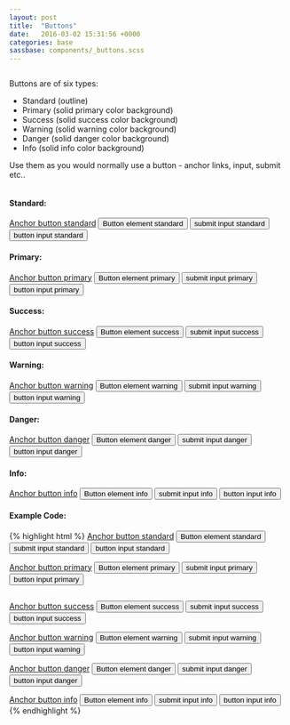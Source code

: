 ```yaml
---
layout: post
title:  "Buttons"
date:   2016-03-02 15:31:56 +0000
categories: base
sassbase: components/_buttons.scss
---
```


<div class="row column">
    <p class="lead-text">Buttons are of six types:</p>
    <ul>
        <li>Standard (outline)</li>
        <li>Primary (solid primary color background)</li>
        <li>Success (solid success color background)</li>
        <li>Warning (solid warning color background)</li>
        <li>Danger (solid danger color background)</li>
        <li>Info (solid info color background)</li>
    </ul>
    <p>Use them as you would normally use a button - anchor links, input, submit etc..</p>
</div>

<div class="row column">
    <h4>Standard:</h4>
    <a class="button" href="#">Anchor button standard</a>
    <button>Button element standard</button>
    <input type="submit" value="submit input standard">
    <input type="button" value="button input standard">
</div>

<div class="row column">
    <h4>Primary:</h4>
    <a class="button button-primary" href="#">Anchor button primary</a>
    <button class="button-primary">Button element primary</button>
    <input class="button-primary" type="submit" value="submit input primary">
    <input class="button-primary" type="button" value="button input primary">
</div>

<div class="row column">
    <h4>Success:</h4>
    <a class="button button-success" href="#">Anchor button success</a>
    <button class="button-success">Button element success</button>
    <input class="button-success" type="submit" value="submit input success">
    <input class="button-success" type="button" value="button input success">
</div>

<div class="row column">
    <h4>Warning:</h4>
    <a class="button button-warning" href="#">Anchor button warning</a>
    <button class="button-warning">Button element warning</button>
    <input class="button-warning" type="submit" value="submit input warning">
    <input class="button-warning" type="button" value="button input warning">
</div>

<div class="row column">
    <h4>Danger:</h4>
    <a class="button button-danger" href="#">Anchor button danger</a>
    <button class="button-danger">Button element danger</button>
    <input class="button-danger" type="submit" value="submit input danger">
    <input class="button-danger" type="button" value="button input danger">
</div>

<div class="row column">
    <h4>Info:</h4>
    <a class="button button-info" href="#">Anchor button info</a>
    <button class="button-info">Button element info</button>
    <input class="button-info" type="submit" value="submit input info">
    <input class="button-info" type="button" value="button input info">
</div>


<div class="row column">
<h4>Example Code:</h4>
{% highlight html %}
<!-- Outline (Standard) Buttons: -->
<a class="button" href="#">Anchor button standard</a>
<button>Button element standard</button>
<input type="submit" value="submit input standard">
<input type="button" value="button input standard">

<!-- Primary Buttons: -->
<a class="button button-primary" href="#">Anchor button primary</a>
<button class="button-primary">Button element primary</button>
<input class="button-primary" type="submit" value="submit input primary">
<input class="button-primary" type="button" value="button input primary">
</div>

<!-- Success Buttons: -->
<a class="button button-success" href="#">Anchor button success</a>
<button class="button-success">Button element success</button>
<input class="button-success" type="submit" value="submit input success">
<input class="button-success" type="button" value="button input success">

<!-- Warning Buttons: -->
<a class="button button-warning" href="#">Anchor button warning</a>
<button class="button-warning">Button element warning</button>
<input class="button-warning" type="submit" value="submit input warning">
<input class="button-warning" type="button" value="button input warning">

<!-- Danger Buttons: -->
<a class="button button-danger" href="#">Anchor button danger</a>
<button class="button-danger">Button element danger</button>
<input class="button-danger" type="submit" value="submit input danger">
<input class="button-danger" type="button" value="button input danger">

<!-- info Buttons: -->
<a class="button button-info" href="#">Anchor button info</a>
<button class="button-info">Button element info</button>
<input class="button-info" type="submit" value="submit input info">
<input class="button-info" type="button" value="button input info">
{% endhighlight %}
</div>